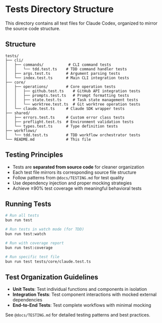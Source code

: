 # Tests Directory Structure

This directory contains all test files for Claude Codex, organized to mirror the source code structure.

## Structure

```
tests/
├── cli/
│   ├── commands/           # CLI command tests
│   │   └── tdd.test.ts    # TDD command handler tests
│   ├── args.test.ts       # Argument parsing tests
│   └── index.test.ts      # Main CLI integration tests
├── core/
│   ├── operations/        # Core operation tests
│   │   ├── github.test.ts    # GitHub API integration tests
│   │   ├── prompts.test.ts   # Prompt formatting tests
│   │   ├── state.test.ts     # Task state management tests
│   │   └── worktree.test.ts  # Git worktree operation tests
│   └── claude.test.ts     # Claude SDK wrapper tests
├── shared/
│   ├── errors.test.ts     # Custom error class tests
│   ├── preflight.test.ts  # Environment validation tests
│   └── types.test.ts      # Type definition tests
├── workflows/
│   └── tdd.test.ts        # TDD workflow orchestrator tests
└── README.md              # This file
```

## Testing Principles

- Tests are **separated from source code** for cleaner organization
- Each test file mirrors its corresponding source file structure
- Follow patterns from `@docs/TESTING.md` for test quality
- Use dependency injection and proper mocking strategies
- Achieve ≥90% test coverage with meaningful behavioral tests

## Running Tests

```bash
# Run all tests
bun run test

# Run tests in watch mode (for TDD)
bun run test:watch

# Run with coverage report
bun run test:coverage

# Run specific test file
bun run test tests/core/claude.test.ts
```

## Test Organization Guidelines

- **Unit Tests**: Test individual functions and components in isolation
- **Integration Tests**: Test component interactions with mocked external dependencies
- **End-to-End Tests**: Test complete workflows with minimal mocking

See `@docs/TESTING.md` for detailed testing patterns and best practices.